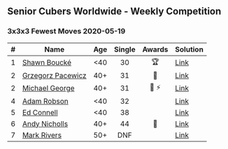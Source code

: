 ## Senior Cubers Worldwide - Weekly Competition
### 3x3x3 Fewest Moves 2020-05-19

| # | Name | Age | Single | Awards | Solution |
| :--: | -- | :--: | :--: | :--: | :-- |
| 1 | [Shawn Boucké](../../persons/shawn_boucke/333fm.md) | <40 | 30 | 🏆 | [Link](https://www.facebook.com/events/568280284126471/permalink/571540883800411/) |
| 2 | [Grzegorz Pacewicz](../../persons/grzegorz_pacewicz/333fm.md) | 40+ | 31 | 🥇 | [Link](https://www.facebook.com/events/568280284126471/permalink/570809837206849/) |
| 2 | [Michael George](../../persons/michael_george/333fm.md) | 40+ | 31 | 🥇 ⚡ | [Link](https://www.facebook.com/events/568280284126471/permalink/569029154051584/) |
| 4 | [Adam Robson](../../persons/adam_robson/333fm.md) | <40 | 32 |  | [Link](https://www.facebook.com/events/568280284126471/permalink/568550517432781/) |
| 5 | [Ed Connell](../../persons/ed_connell/333fm.md) | <40 | 38 |  | [Link](https://www.facebook.com/events/568280284126471/permalink/569101377377695/) |
| 6 | [Andy Nicholls](../../persons/andy_nicholls/333fm.md) | 40+ | 44 | 🥉 | [Link](https://www.facebook.com/events/568280284126471/permalink/568367324117767/) |
| 7 | [Mark Rivers](../../persons/mark_rivers/333fm.md) | 50+ | DNF |  | [Link](https://www.facebook.com/events/568280284126471/permalink/572229607064872/) |

<!-- Global site tag (gtag.js) - Google Analytics -->
<script async src="https://www.googletagmanager.com/gtag/js?id=UA-86348435-3"></script>
<script>window.dataLayer = window.dataLayer || []; function gtag() {dataLayer.push(arguments);} gtag('js', new Date()); gtag('config', 'UA-86348435-3');</script>
